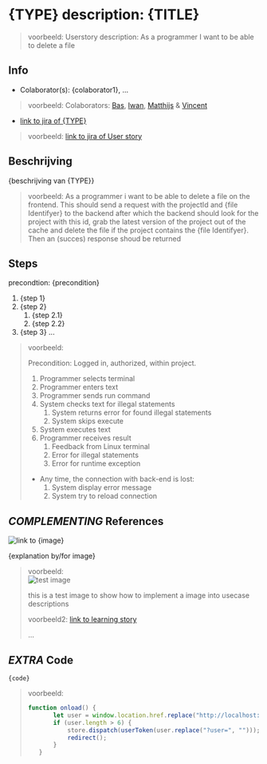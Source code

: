 # {TYPE} description: {TITLE}
> voorbeeld: Userstory description: As a programmer I want to be able to delete a file


## Info
* Colaborator(s): {colaborator1}, ...
> voorbeeld: Colaborators: [Bas](https://github.com/webbasedcode/documentation/blob/main/doc/members/Bas.md), [Iwan](https://github.com/webbasedcode/documentation/blob/main/doc/members/Iwan.md), [Matthijs](https://github.com/webbasedcode/documentation/blob/main/doc/members/Matthijs.md) & [Vincent](https://github.com/webbasedcode/documentation/blob/main/doc/members/Vincent.md) 
* [link to jira of {TYPE}]({link})
> voorbeeld: [link to jira of User story](https://codelaborative.atlassian.net/jira/software/projects/COD/boards/1?selectedIssue=COD-55)


## Beschrijving 
{beschrijving van {TYPE}}
> voorbeeld: As a programmer i want to be able to delete a file on the frontend.
> This should send a request with the projectId and {file Identifyer} to the backend after which the backend should look for the project with this id, 
> grab the latest version of the project out of the cache and delete the file if the project contains the {file Identifyer}. 
> Then an (succes) response shoud be returned


## Steps
precondtion: {precondition}
1. {step 1}
2. {step 2}
    1. {step 2.1}
    2. {step 2.2}
3. {step 3}
...

> voorbeeld:
> 
> Precondition: Logged in, authorized, within project.
> 1. Programmer selects terminal
> 2. Programmer enters text
> 3. Programmer sends run command
> 4. System checks text for illegal statements
>     1. System returns error for found illegal statements
>     2. System skips execute  
> 5. System executes text
> 6. Programmer receives result
> 	  1. Feedback from Linux terminal
> 	  2. Error for illegal statements
> 	  3. Error for runtime exception
> 
> * Any time, the connection with back-end is lost:
> 	  1. System display error message
> 	  2. System try to reload connection


## *COMPLEMENTING* References
![link to {image}]({link})

{explanation by/for image}

> voorbeeld:  
> ![test image](https://www.lslegal.nl/wp-content/uploads/2017/03/Test-image-1.jpg)
> 
> this is a test image to show how to implement a image into usecase descriptions
> 
> 
> voorbeeld2:
> [link to learning story](...)
> 
> ...


## *EXTRA* Code
```{coding language}
{code} 
```

> voorbeeld: 
> ```js
> function onload() {
>        let user = window.location.href.replace("http://localhost:3000/login", "");
>        if (user.length > 6) {
>            store.dispatch(userToken(user.replace("?user=", "")));
>            redirect();
>        } 
>    }
> ```
